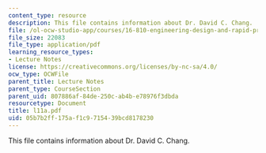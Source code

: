 ```yaml
---
content_type: resource
description: This file contains information about Dr. David C. Chang.
file: /ol-ocw-studio-app/courses/16-810-engineering-design-and-rapid-prototyping-january-iap-2005/05b7b2ff175af1c9715439bcd8178230_l11a.pdf
file_size: 22083
file_type: application/pdf
learning_resource_types:
- Lecture Notes
license: https://creativecommons.org/licenses/by-nc-sa/4.0/
ocw_type: OCWFile
parent_title: Lecture Notes
parent_type: CourseSection
parent_uid: 807886af-84de-250c-ab4b-e78976f3dbda
resourcetype: Document
title: l11a.pdf
uid: 05b7b2ff-175a-f1c9-7154-39bcd8178230
---
```

This file contains information about Dr. David C. Chang.